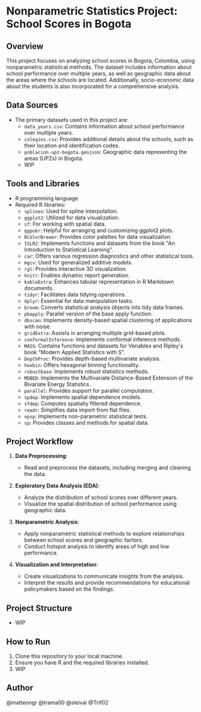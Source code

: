 # Nonparametric Statistics Project: School Scores in Bogota

## Overview
This project focuses on analyzing school scores in Bogota, Colombia, using nonparametric statistical methods. The dataset includes information about school performance over multiple years, as well as geographic data about the areas where the schools are located. Additionally, socio-economic data about the students is also incorporated for a comprehensive analysis.


## Data Sources
- The primary datasets used in this project are:
  - `data_years.csv`: Contains information about school performance over multiple years.
  - `colegios.csv`: Provides additional details about the schools, such as their location and identification codes.
  - `poblacion-upz-bogota.geojson`: Geographic data representing the areas (UPZs) in Bogota.
  - WIP

## Tools and Libraries
- R programming language
- Required R libraries:
  - `splines`: Used for spline interpolation.
  - `ggplot2`: Utilized for data visualization.
  - `sf`: For working with spatial data.
  - `ggpubr`: Helpful for arranging and customizing ggplot2 plots.
  - `RColorBrewer`: Provides color palettes for data visualization.
  - `ISLR2`: Implements functions and datasets from the book "An Introduction to Statistical Learning".
  - `car`: Offers various regression diagnostics and other statistical tools.
  - `mgcv`: Used for generalized additive models.
  - `rgl`: Provides interactive 3D visualization.
  - `knitr`: Enables dynamic report generation.
  - `kableExtra`: Enhances tabular representation in R Markdown documents.
  - `tidyr`: Facilitates data tidying operations.
  - `dplyr`: Essential for data manipulation tasks.
  - `broom`: Converts statistical analysis objects into tidy data frames.
  - `pbapply`: Parallel version of the base apply function.
  - `dbscan`: Implements density-based spatial clustering of applications with noise.
  - `gridExtra`: Assists in arranging multiple grid-based plots.
  - `conformalInference`: Implements conformal inference methods.
  - `MASS`: Contains functions and datasets for Venables and Ripley's book "Modern Applied Statistics with S".
  - `DepthProc`: Provides depth-based multivariate analysis.
  - `hexbin`: Offers hexagonal binning functionality.
  - `robustbase`: Implements robust statistics methods.
  - `MDBED`: Implements the Multivariate Distance-Based Extension of the Bivariate Energy Statistics.
  - `parallel`: Provides support for parallel computation.
  - `spdep`: Implements spatial dependence models.
  - `sfdep`: Computes spatially filtered dependence.
  - `readr`: Simplifies data import from flat files.
  - `npsp`: Implements non-parametric statistical tests.
  - `sp`: Provides classes and methods for spatial data.


## Project Workflow
1. **Data Preprocessing**: 
   - Read and preprocess the datasets, including merging and cleaning the data.

2. **Exploratory Data Analysis (EDA)**:
   - Analyze the distribution of school scores over different years.
   - Visualize the spatial distribution of school performance using geographic data.

3. **Nonparametric Analysis**:
   - Apply nonparametric statistical methods to explore relationships between school scores and geographic factors.
   - Conduct hotspot analysis to identify areas of high and low performance.

4. **Visualization and Interpretation**:
   - Create visualizations to communicate insights from the analysis.
   - Interpret the results and provide recommendations for educational policymakers based on the findings.

## Project Structure
- WIP

## How to Run
1. Clone this repository to your local machine.
2. Ensure you have R and the required libraries installed.
3. WIP

## Author
@matteongr
@trama00
@sleival
@Trif02

